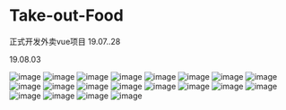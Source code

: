 # Take-out-Food
正式开发外卖vue项目 19.07..28

19.08.03

![image](https://github.com/JedisWeb/Take-out-Food/blob/master/shows/%E9%A6%96%E9%A1%B5.png)
![image](https://github.com/JedisWeb/Take-out-Food/blob/master/shows/QQ%E6%88%AA%E5%9B%BE20190803193538.png)
![image](https://github.com/JedisWeb/Take-out-Food/blob/master/shows/QQ%E6%88%AA%E5%9B%BE20190803193349.png)
![image](https://github.com/JedisWeb/Take-out-Food/blob/master/shows/QQ%E6%88%AA%E5%9B%BE20190803193402.png)
![image](https://github.com/JedisWeb/Take-out-Food/blob/master/shows/QQ%E6%88%AA%E5%9B%BE20190803193409.png)
![image](https://github.com/JedisWeb/Take-out-Food/blob/master/shows/QQ%E6%88%AA%E5%9B%BE20190803193420.png)
![image](https://github.com/JedisWeb/Take-out-Food/blob/master/shows/QQ%E6%88%AA%E5%9B%BE20190803193519.png)
![image](https://github.com/JedisWeb/Take-out-Food/blob/master/shows/QQ%E6%88%AA%E5%9B%BE20190803193441.png)
![image](https://github.com/JedisWeb/Take-out-Food/blob/master/shows/QQ%E6%88%AA%E5%9B%BE20190803193510.png)
![image](https://github.com/JedisWeb/Take-out-Food/blob/master/shows/QQ%E6%88%AA%E5%9B%BE20190803193504.png)
![image](https://github.com/JedisWeb/Take-out-Food/blob/master/shows/QQ%E6%88%AA%E5%9B%BE20190803193451.png)
![image]()
![image]()
![image]()
![image]()
![image]()
![image]()
![image]()
![image]()
![image]()
